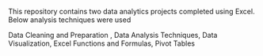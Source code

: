 This repository contains two data analytics projects completed using Excel.
Below analysis techniques were used 

Data Cleaning and Preparation ,
Data Analysis Techniques,
Data Visualization,
Excel Functions and Formulas,
Pivot Tables


